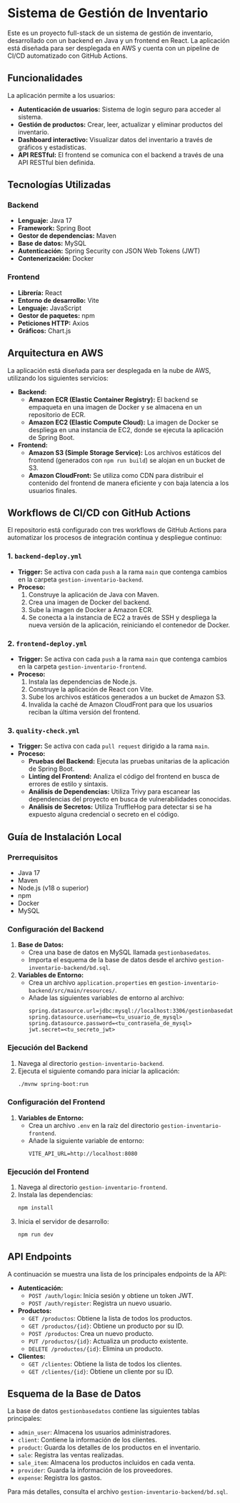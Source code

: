 # Sistema de Gestión de Inventario

Este es un proyecto full-stack de un sistema de gestión de inventario, desarrollado con un backend en Java y un frontend en React. La aplicación está diseñada para ser desplegada en AWS y cuenta con un pipeline de CI/CD automatizado con GitHub Actions.

## Funcionalidades

La aplicación permite a los usuarios:

*   **Autenticación de usuarios:** Sistema de login seguro para acceder al sistema.
*   **Gestión de productos:** Crear, leer, actualizar y eliminar productos del inventario.
*   **Dashboard interactivo:** Visualizar datos del inventario a través de gráficos y estadísticas.
*   **API RESTful:** El frontend se comunica con el backend a través de una API RESTful bien definida.

## Tecnologías Utilizadas

### Backend

*   **Lenguaje:** Java 17
*   **Framework:** Spring Boot
*   **Gestor de dependencias:** Maven
*   **Base de datos:** MySQL
*   **Autenticación:** Spring Security con JSON Web Tokens (JWT)
*   **Contenerización:** Docker

### Frontend

*   **Librería:** React
*   **Entorno de desarrollo:** Vite
*   **Lenguaje:** JavaScript
*   **Gestor de paquetes:** npm
*   **Peticiones HTTP:** Axios
*   **Gráficos:** Chart.js

## Arquitectura en AWS

La aplicación está diseñada para ser desplegada en la nube de AWS, utilizando los siguientes servicios:

*   **Backend:**
    *   **Amazon ECR (Elastic Container Registry):** El backend se empaqueta en una imagen de Docker y se almacena en un repositorio de ECR.
    *   **Amazon EC2 (Elastic Compute Cloud):** La imagen de Docker se despliega en una instancia de EC2, donde se ejecuta la aplicación de Spring Boot.
*   **Frontend:**
    *   **Amazon S3 (Simple Storage Service):** Los archivos estáticos del frontend (generados con `npm run build`) se alojan en un bucket de S3.
    *   **Amazon CloudFront:** Se utiliza como CDN para distribuir el contenido del frontend de manera eficiente y con baja latencia a los usuarios finales.

## Workflows de CI/CD con GitHub Actions

El repositorio está configurado con tres workflows de GitHub Actions para automatizar los procesos de integración continua y despliegue continuo:

### 1. `backend-deploy.yml`

*   **Trigger:** Se activa con cada `push` a la rama `main` que contenga cambios en la carpeta `gestion-inventario-backend`.
*   **Proceso:**
    1.  Construye la aplicación de Java con Maven.
    2.  Crea una imagen de Docker del backend.
    3.  Sube la imagen de Docker a Amazon ECR.
    4.  Se conecta a la instancia de EC2 a través de SSH y despliega la nueva versión de la aplicación, reiniciando el contenedor de Docker.

### 2. `frontend-deploy.yml`

*   **Trigger:** Se activa con cada `push` a la rama `main` que contenga cambios en la carpeta `gestion-inventario-frontend`.
*   **Proceso:**
    1.  Instala las dependencias de Node.js.
    2.  Construye la aplicación de React con Vite.
    3.  Sube los archivos estáticos generados a un bucket de Amazon S3.
    4.  Invalida la caché de Amazon CloudFront para que los usuarios reciban la última versión del frontend.

### 3. `quality-check.yml`

*   **Trigger:** Se activa con cada `pull request` dirigido a la rama `main`.
*   **Proceso:**
    *   **Pruebas del Backend:** Ejecuta las pruebas unitarias de la aplicación de Spring Boot.
    *   **Linting del Frontend:** Analiza el código del frontend en busca de errores de estilo y sintaxis.
    *   **Análisis de Dependencias:** Utiliza Trivy para escanear las dependencias del proyecto en busca de vulnerabilidades conocidas.
    *   **Análisis de Secretos:** Utiliza TruffleHog para detectar si se ha expuesto alguna credencial o secreto en el código.

## Guía de Instalación Local

### Prerrequisitos

*   Java 17
*   Maven
*   Node.js (v18 o superior)
*   npm
*   Docker
*   MySQL

### Configuración del Backend

1.  **Base de Datos:**
    *   Crea una base de datos en MySQL llamada `gestionbasedatos`.
    *   Importa el esquema de la base de datos desde el archivo `gestion-inventario-backend/bd.sql`.
2.  **Variables de Entorno:**
    *   Crea un archivo `application.properties` en `gestion-inventario-backend/src/main/resources/`.
    *   Añade las siguientes variables de entorno al archivo:
        ```properties
        spring.datasource.url=jdbc:mysql://localhost:3306/gestionbasedatos
        spring.datasource.username=<tu_usuario_de_mysql>
        spring.datasource.password=<tu_contraseña_de_mysql>
        jwt.secret=<tu_secreto_jwt>
        ```

### Ejecución del Backend

1.  Navega al directorio `gestion-inventario-backend`.
2.  Ejecuta el siguiente comando para iniciar la aplicación:
    ```bash
    ./mvnw spring-boot:run
    ```

### Configuración del Frontend

1.  **Variables de Entorno:**
    *   Crea un archivo `.env` en la raíz del directorio `gestion-inventario-frontend`.
    *   Añade la siguiente variable de entorno:
        ```
        VITE_API_URL=http://localhost:8080
        ```

### Ejecución del Frontend

1.  Navega al directorio `gestion-inventario-frontend`.
2.  Instala las dependencias:
    ```bash
    npm install
    ```
3.  Inicia el servidor de desarrollo:
    ```bash
    npm run dev
    ```

## API Endpoints

A continuación se muestra una lista de los principales endpoints de la API:

*   **Autenticación:**
    *   `POST /auth/login`: Inicia sesión y obtiene un token JWT.
    *   `POST /auth/register`: Registra un nuevo usuario.
*   **Productos:**
    *   `GET /productos`: Obtiene la lista de todos los productos.
    *   `GET /productos/{id}`: Obtiene un producto por su ID.
    *   `POST /productos`: Crea un nuevo producto.
    *   `PUT /productos/{id}`: Actualiza un producto existente.
    *   `DELETE /productos/{id}`: Elimina un producto.
*   **Clientes:**
    *   `GET /clientes`: Obtiene la lista de todos los clientes.
    *   `GET /clientes/{id}`: Obtiene un cliente por su ID.

## Esquema de la Base de Datos

La base de datos `gestionbasedatos` contiene las siguientes tablas principales:

*   `admin_user`: Almacena los usuarios administradores.
*   `client`: Contiene la información de los clientes.
*   `product`: Guarda los detalles de los productos en el inventario.
*   `sale`: Registra las ventas realizadas.
*   `sale_item`: Almacena los productos incluidos en cada venta.
*   `provider`: Guarda la información de los proveedores.
*   `expense`: Registra los gastos.

Para más detalles, consulta el archivo `gestion-inventario-backend/bd.sql`.
